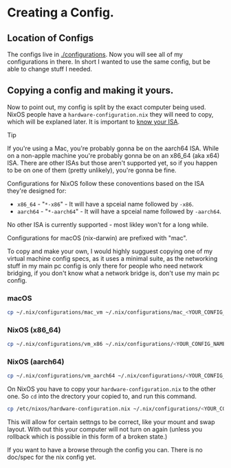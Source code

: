 # Creating a Config.

## Location of Configs
The configs live in [./configurations](../configurations). Now you will see all of my configurations in there.
In short I wanted to use the same config, but be able to change stuff I needed.

## Copying a config and making it yours.
Now to point out, my config is split by the exact computer being used. NixOS people have a `hardware-configuration.nix`
they will need to copy, which will be explaned later. It is important to [know your ISA](./task/ISA_check.md).

> [!TIP]
> If you're using a Mac, you're probably gonna be on the aarch64 ISA.
> While on a non-apple machine you're probably gonna be on an x86_64 (aka x64) ISA.
> There are other ISAs but those aren't supported yet, so if you happen to be on
> one of them (pretty unlikely), you're gonna be fine.

Configurations for NixOS follow these conoventions based on the ISA they're designed for:
- `x86_64` - "`*-x86`" - It will have a spceial name followed by `-x86`.
- `aarch64` - "`*-aarch64`" - It will have a spceial name followed by `-aarch64`.

No other ISA is currently supported - most likley won't for a long while.

Configurations for macOS (nix-darwin) are prefixed with "mac".

To copy and make your own, I would highly sugguest copying one of my virtual machine
config specs, as it uses a minimal suite, as the networking stuff in my main pc
config is only there for people who need network bridging, if you don't know what
a network bridge is, don't use my main pc config.

### macOS
```zsh
cp ~/.nix/configurations/mac_vm ~/.nix/configurations/mac_<YOUR_CONFIG_NAME>
```

### NixOS (x86_64)
```bash
cp ~/.nix/configurations/vm_x86 ~/.nix/configurations/<YOUR_CONFIG_NAME>-x86
```

### NixOS (aarch64)
```bash
cp ~/.nix/configurations/vm_aarch64 ~/.nix/configurations/<YOUR_CONFIG_NAME>-aarch64
```

On NixOS you have to copy your `hardware-configuration.nix` to the other one.
So `cd` into the drectory your copied to, and run this command.
```sh
cp /etc/nixos/hardware-configuration.nix ~/.nix/configurations/<YOUR_CONFIG_NAME_WITH_PREFIX_AND_SUFFIX>
```

This will allow for certain settngs to be correct, like your mount and swap layout. With out this your computer will not
turn on again (unless you rollback which is possible in this form of a broken state.)

If you want to have a browse through the config you can. There is no doc/spec for the nix config yet.
